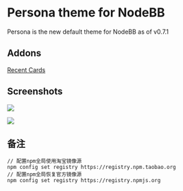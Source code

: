 Persona theme for NodeBB
====================

Persona is the new default theme for NodeBB as of v0.7.1

## Addons

[Recent Cards](https://github.com/psychobunny/nodebb-plugin-recent-cards)

## Screenshots

![](https://d2gn4xht817m0g.cloudfront.net/p/product_screenshots/images/original/000/570/286/570286-db378dfd28256a8fabacc9129b3638dc678ac393.png?1439315393)

![](https://d2gn4xht817m0g.cloudfront.net/p/product_screenshots/images/original/000/570/287/570287-5875c63ce086d361b76d94e5bc7cc88a5fd34b8b.png?1439315419)


## 备注

```
// 配置npm全局使用淘宝镜像源
npm config set registry https://registry.npm.taobao.org
// 配置npm全局恢复官方镜像源
npm config set registry https://registry.npmjs.org
```